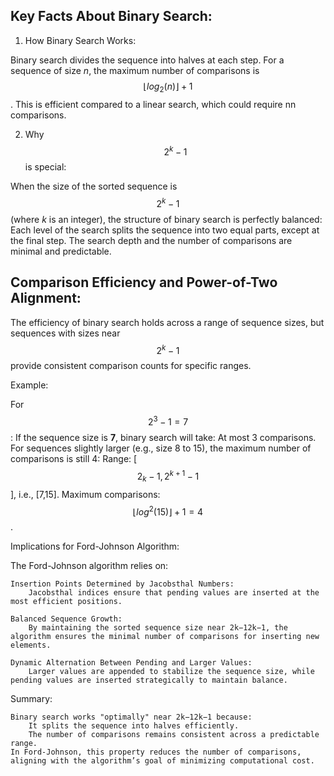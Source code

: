 ## Key Facts About Binary Search:

1. How Binary Search Works:

Binary search divides the sequence into halves at each step.
For a sequence of size *n*, the maximum number of comparisons is $$⌊log⁡_{2}(n)⌋+1$$.
This is efficient compared to a linear search, which could require nn comparisons.

2. Why $$2^{k}−1$$ is special:

When the size of the sorted sequence is $$2^{k}−1$$ (where *k* is an integer), the structure of binary search is perfectly balanced:
Each level of the search splits the sequence into two equal parts, except at the final step.
The search depth and the number of comparisons are minimal and predictable.

## Comparison Efficiency and Power-of-Two Alignment:

The efficiency of binary search holds across a range of sequence sizes, but sequences with sizes near $$2^{k}−1$$ provide consistent comparison counts for specific ranges.

Example:

For $$2^{3}−1=7$$:
	If the sequence size is **7**, binary search will take:
    	At most 3 comparisons.
	For sequences slightly larger (e.g., size 8 to 15), the maximum number of comparisons is still 4:
            Range: [$$2_{k}−1, 2^{k+1}−1$$], i.e., [7,15].
            Maximum comparisons: $$⌊log^{⁡2}(15)⌋+1=4$$.

Implications for Ford-Johnson Algorithm:

The Ford-Johnson algorithm relies on:

    Insertion Points Determined by Jacobsthal Numbers:
        Jacobsthal indices ensure that pending values are inserted at the most efficient positions.

    Balanced Sequence Growth:
        By maintaining the sorted sequence size near 2k−12k−1, the algorithm ensures the minimal number of comparisons for inserting new elements.

    Dynamic Alternation Between Pending and Larger Values:
        Larger values are appended to stabilize the sequence size, while pending values are inserted strategically to maintain balance.

Summary:

    Binary search works "optimally" near 2k−12k−1 because:
        It splits the sequence into halves efficiently.
        The number of comparisons remains consistent across a predictable range.
    In Ford-Johnson, this property reduces the number of comparisons, aligning with the algorithm’s goal of minimizing computational cost.